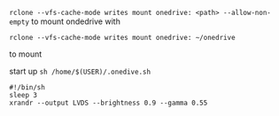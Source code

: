 ` rclone --vfs-cache-mode writes mount onedrive: <path> --allow-non-empty `   to mount ondedrive with 

`rclone --vfs-cache-mode writes mount onedrive: ~/onedrive` 

to mount

start up `sh /home/$(USER)/.onedive.sh`


```
#!/bin/sh
sleep 3
xrandr --output LVDS --brightness 0.9 --gamma 0.55
```
